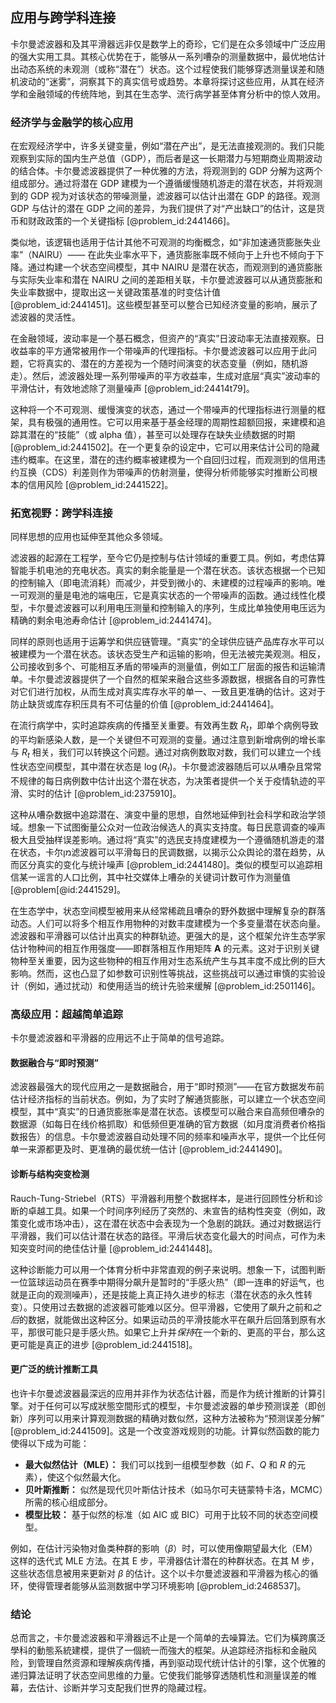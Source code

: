 ## 应用与跨学科连接

卡尔曼滤波器和及其平滑器远非仅是数学上的奇珍，它们是在众多领域中广泛应用的强大实用工具。其核心优势在于，能够从一系列嘈杂的测量数据中，最优地估计出动态系统的未观测（或称“潜在”）状态。这个过程使我们能够穿透测量误差和随机波动的“迷雾”，洞察其下的真实信号或趋势。本章将探讨这些应用，从其在经济学和金融领域的传统阵地，到其在生态学、流行病学甚至体育分析中的惊人效用。

### 经济学与金融学的核心应用

在宏观经济学中，许多关键变量，例如“潜在产出”，是无法直接观测的。我们只能观察到实际的国内生产总值（GDP），而后者是这一长期潜力与短期商业周期波动的结合体。卡尔曼滤波器提供了一种优雅的方法，将观测到的 GDP 分解为这两个组成部分。通过将潜在 GDP 建模为一个遵循缓慢随机游走的潜在状态，并将观测到的 GDP 视为对该状态的带噪测量，滤波器可以估计出潜在 GDP 的路径。观测 GDP 与估计的潜在 GDP 之间的差异，为我们提供了对“产出缺口”的估计，这是货币和财政政策的一个关键指标 [@problem_id:2441466]。

类似地，该逻辑也适用于估计其他不可观测的均衡概念，如“非加速通货膨胀失业率”（NAIRU）—— 在此失业率水平下，通货膨胀率既不倾向于上升也不倾向于下降。通过构建一个状态空间模型，其中 NAIRU 是潜在状态，而观测到的通货膨胀与实际失业率和潜在 NAIRU 之间的差距相关联，卡尔曼滤波器可以从通货膨胀和失业率数据中，提取出这一关键政策基准的时变估计值 [@problem_id:2441451]。这些模型甚至可以整合已知经济变量的影响，展示了滤波器的灵活性。

在金融领域，波动率是一个基石概念，但资产的“真实”日波动率无法直接观察。日收益率的平方通常被用作一个带噪声的代理指标。卡尔曼滤波器可以应用于此问题，它将真实的、潜在的方差视为一个随时间演变的状态变量（例如，随机游走）。然后，滤波器处理一系列带噪声的平方收益率，生成对底层“真实”波动率的平滑估计，有效地滤除了测量噪声 [@problem_id:24414t79]。

这种将一个不可观测、缓慢演变的状态，通过一个带噪声的代理指标进行测量的框架，具有极强的通用性。它可以用来基于基金经理的周期性超额回报，来建模和追踪其潜在的“技能”（或 alpha 值），甚至可以处理存在缺失业绩数据的时期 [@problem_id:2441502]。在一个更复杂的设定中，它可以用来估计公司的隐藏违约概率。在这里，潜在的违约概率被建模为一个自回归过程，而观测到的信用违约互换（CDS）利差则作为带噪声的仿射测量，使得分析师能够实时推断公司根本的信用风险 [@problem_id:2441522]。

### 拓宽视野：跨学科连接

同样思想的应用也延伸至其他众多领域。

滤波器的起源在工程学，至今它仍是控制与估计领域的重要工具。例如，考虑估算智能手机电池的充电状态。真实的剩余能量是一个潜在状态。该状态根据一个已知的控制输入（即电流消耗）而减少，并受到微小的、未建模的过程噪声的影响。唯一可观测的量是电池的端电压，它是真实状态的一个带噪声的函数。通过线性化模型，卡尔曼滤波器可以利用电压测量和控制输入的序列，生成比单独使用电压远为精确的剩余电池寿命估计 [@problem_id:2441474]。

同样的原则也适用于运筹学和供应链管理。“真实”的全球供应链产品库存水平可以被建模为一个潜在状态。该状态受生产和运输的影响，但无法被完美观测。相反，公司接收到多个、可能相互矛盾的带噪声的测量值，例如工厂层面的报告和运输清单。卡尔曼滤波器提供了一个自然的框架来融合这些多源数据，根据各自的可靠性对它们进行加权，从而生成对真实库存水平的单一、一致且更准确的估计。这对于防止缺货或库存积压具有不可估量的价值 [@problem_id:2441464]。

在流行病学中，实时追踪疾病的传播至关重要。有效再生数 $R_t$，即单个病例导致的平均新感染人数，是一个关键但不可观测的变量。通过注意到新增病例的增长率与 $R_t$ 相关，我们可以转换这个问题。通过对病例数取对数，我们可以建立一个线性状态空间模型，其中潜在状态是 $\log(R_t)$。卡尔曼滤波器随后可以从嘈杂且常常不规律的每日病例数中估计出这个潜在状态，为决策者提供一个关于疫情轨迹的平滑、实时的估计 [@problem_id:2375910]。

这种从嘈杂数据中追踪潜在、演变中量的思想，自然地延伸到社会科学和政治学领域。想象一下试图衡量公众对一位政治候选人的真实支持度。每日民意调查的噪声极大且受抽样误差影响。通过将“真实”的选民支持度建模为一个遵循随机游走的潜在状态，卡尔מן滤波器可以平滑每日的民调数据，以揭示公众舆​​论的潜在趋势，从而区分真实的变化与统计噪声 [@problem_id:2441480]。类似的模型可以追踪相信某一谣言的人口比例，其中社交媒体上嘈杂的关键词计数可作为测量值 [@problem[@id:2441529]。

在生态学中，状态空间模型被用来从经常稀疏且嘈杂的野外数据中理解复杂的群落动态。人们可以将多个相互作用物种的对数丰度建模为一个多变量潜在状态向量。滤波器和平滑器可以估计出真实的种群轨迹。更强大的是，这个框架允许生态学家估计物种间的相互作用强度——即群落相互作用矩阵 $\mathbf{A}$ 的元素。这对于识别关键物种至关重要，因为这些物种的相互作用对生态系统产生与其丰度不成比例的巨大影响。然而，这也凸显了如参数可识别性等挑战，这些挑战可以通过审慎的实验设计（例如，通过扰动）和使用适当的统计先验来缓解 [@problem_id:2501146]。

### 高级应用：超越简单追踪

卡尔曼滤波器和平滑器的应用远不止于简单的信号追踪。

#### 数据融合与“即时预测”
滤波器最强大的现代应用之一是数据融合，用于“即时预测”——在官方数据发布前估计经济指标的当前状态。例如，为了实时了解通货膨胀，可以建立一个状态空间模型，其中“真实”的日通货膨胀率是潜在状态。该模型可以融合来自高频但嘈杂的数据源（如每日在线价格抓取）和低频但更准确的官方数据（如月度消费者价格指数报告）的信息。卡尔曼滤波器自动处理不同的频率和噪声水平，提供一个比任何单一来源都更及时、更准确的最优统一估计 [@problem_id:2441490]。

#### 诊断与结构突变检测
Rauch-Tung-Striebel（RTS）平滑器利用整个数据样本，是进行回顾性分析和诊断的卓越工具。如果一个时间序列经历了突然的、未宣告的结构性突变（例如，政策变化或市场冲击），这在潜在状态中会表现为一个急剧的跳跃。通过对数据运行平滑器，我们可以估计潜在状态的路径。平滑后状态变化最大的时间点，可作为未知突变时间的绝佳估计量 [@problem_id:2441448]。

这种诊断能力可以用一个体育分析中非常直观的例子来说明。想象一下，试图判断一位篮球运动员在赛季中期得分飙升是暂时的“手感火热”（即一连串的好运气，也就是正向的观测噪声），还是技能上真正持久进步的标志（潜在状态的永久性转变）。只使用过去数据的滤波器可能难以区分。但平滑器，它使用了飙升之前和*之后*的数据，就能做出这种区分。如果运动员的平滑技能水平在飙升后回落到原有水平，那很可能只是手感火热。如果它上升并*保持*在一个新的、更高的平台，那么这更可能是真正的进步 [@problem_id:2441518]。

#### 更广泛的统计推断工具
也许卡尔曼滤波器最深远的应用并非作为状态估计器，而是作为统计推断的计算引擎。对于任何可以写成狀態空間形式的模型，卡尔曼滤波器的单步预测误差（即创新）序列可以用来计算观测数据的精确对数似然，这种方法被称为“预测误差分解” [@problem_id:2441509]。这是一个改变游戏规则的功能。计算似然函数的能力使得以下成为可能：
-   **最大似然估计（MLE）：** 我们可以找到一组模型参数（如 $F$、$Q$ 和 $R$ 的元素），使这个似然最大化。
-   **贝叶斯推断：** 似然是现代贝叶斯估计技术（如马尔可夫链蒙特卡洛，MCMC）所需的核心组成部分。
-   **模型比较：** 基于似然的标准（如 AIC 或 BIC）可用于比较不同的状态空间模型。

例如，在估计污染物对鱼类种群的影响（$\beta$）时，可以使用像期望最大化（EM）这样的迭代式 MLE 方法。在其 E 步，平滑器估计潜在的种群状态。在其 M 步，这些状态信息被用来更新对 $\beta$ 的估计。这个以卡尔曼滤波器和平滑器为核心的循环，使得管理者能够从监测数据中学习环境影响 [@problem_id:2468537]。

### 结论

总而言之，卡尔曼滤波器和平滑器远不止是一个简单的去噪算法。它们为橫跨廣泛學科的動態系統建模，提供了一個統一而強大的框架。从追踪经济指标和金融风险，到管理自然资源和理解疾病传播，再到驱动现代统计估计的引擎，这个优雅的递归算法证明了状态空间思维的力量。它使我们能够穿透随机性和测量误差的帷幕，去估计、诊断并学习支配我们世界的隐藏过程。